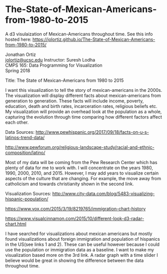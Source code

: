 # The-State-of-Mexican-Americans-from-1980-to-2015
A d3 visulaization of Mexican-Americans throughout time.
See this info hosted here: https://jolortiz.github.io/The-State-of-Mexican-Americans-from-1980-to-2015/

Jonathan Ortiz  
jolortiz@ucsc.edu 
Instructor: Suresh Lodha  
CMPS 165: Data Programming for Visualization  
Spring 2018  

Title: The State of Mexican-Americans from 1980 to 2015

I want this visualization to tell the story of mexican-americans in the 2000s. The visualization will display different facts about mexican-americans from generation to generation. These facts will include income, poverty, education, death and birth rates, incarceration rates, religious beliefs etc. My visualization will provide an overhead look at the population as a whole, capturing the evolution through time comparing how different factors affect each other.

Data Sources:
http://www.pewhispanic.org/2017/09/18/facts-on-u-s-latinos-trend-data/

http://www.pewforum.org/religious-landscape-study/racial-and-ethnic-composition/latino/

Most of my data will be coming from the Pew Research Center which has plenty of data for me to work with. I will concentrate on the years 1980, 1990, 2000, 2010, and 2015. However, I may add years to visualize certain aspects of the culture that are changing. For example, the move away from catholicism and towards christianity shown in the second link.

Visualization Sources:
http://www.city-data.com/blog/5483-visualizing-hispanic-population/

https://www.vox.com/2015/3/19/8219765/immigration-chart-history

https://www.visualcinnamon.com/2015/10/different-look-d3-radar-chart.html

I have searched for visualizations about mexican americans but mostly found visualizations about foreign immigration and population of hispanics in the US(see links 1 and 2). These can be useful however because I could use the population or immigration data as a baseline. I want to make my visualization based more on the 3rd link. A radar graph with a time slider I believe would be great in showing the difference between the data throughout time.
